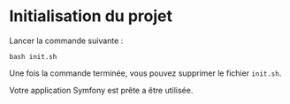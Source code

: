 # Initialisation du projet

Lancer la commande suivante : 
```shell
bash init.sh
```

Une fois la commande terminée, vous pouvez supprimer le fichier `init.sh`.

Votre application Symfony est prête a être utilisée.